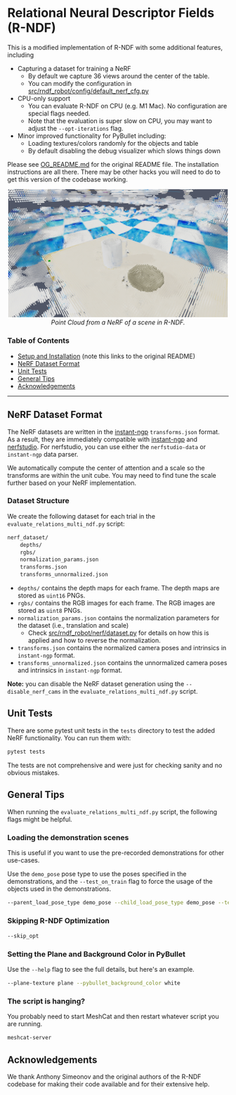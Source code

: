 # Relational Neural Descriptor Fields (R-NDF)
This is a modified implementation of R-NDF with some additional features, including

- Capturing a dataset for training a NeRF
  - By default we capture 36 views around the center of the table.
  - You can modify the configuration in [src/rndf_robot/config/default_nerf_cfg.py](src/rndf_robot/config/default_nerf_cfg.py)
- CPU-only support
  - You can evaluate R-NDF on CPU (e.g. M1 Mac). No configuration are special flags needed.
  - Note that the evaluation is super slow on CPU, you may want to adjust the `--opt-iterations` flag.
- Minor improved functionality for PyBullet including:
  - Loading textures/colors randomly for the objects and table
  - By default disabling the debug visualizer which slows things down

Please see [OG_README.md](OG_README.md) for the original README file. The installation instructions are all there.
There may be other hacks you will need to do to get this version of the codebase working.

<!-- Align image in center and have caption -->
<p align="center">
    <img src="doc/nerf_pcd.png" width="500">
    <br>
    <i>Point Cloud from a NeRF of a scene in R-NDF.</i>
</p>

### Table of Contents
- [Setup and Installation](OG_README.md#setup) (note this links to the original README)
- [NeRF Dataset Format](#nerf-dataset-format)
- [Unit Tests](#unit-tests)
- [General Tips](#general-tips)
- [Acknowledgements](#Acknowledgements)

___

## NeRF Dataset Format
The NeRF datasets are written in the [instant-ngp](https://github.com/NVlabs/instant-ngp/) `transforms.json` format.
As a result, they are immediately compatible with [instant-ngp](https://github.com/NVlabs/instant-ngp/) and 
[nerfstudio](https://github.com/nerfstudio-project/nerfstudio/).
For nerfstudio, you can use either the `nerfstudio-data` or `instant-ngp` data parser.


We automatically compute the center of attention and a scale so the transforms are within the
unit cube. You may need to find tune the scale further based on your NeRF implementation.

### Dataset Structure
We create the following dataset for each trial in the `evaluate_relations_multi_ndf.py` script:
```bash
nerf_dataset/
    depths/
    rgbs/
    normalization_params.json
    transforms.json
    transforms_unnormalized.json
```

- `depths/` contains the depth maps for each frame. The depth maps are stored as `uint16` PNGs.
- `rgbs/` contains the RGB images for each frame. The RGB images are stored as `uint8` PNGs.
- `normalization_params.json` contains the normalization parameters for the dataset (i.e., translation and scale)
  - Check [src/rndf_robot/nerf/dataset.py](src/rndf_robot/nerf/dataset.py) for details on how this is applied
    and how to reverse the normalization.
- `transforms.json` contains the normalized camera poses and intrinsics in `instant-ngp` format.
- `transforms_unnormalized.json` contains the unnormalized camera poses and intrinsics in `instant-ngp` format.

**Note:** you can disable the NeRF dataset generation using the `--disable_nerf_cams` in 
the `evaluate_relations_multi_ndf.py` script.

## Unit Tests
There are some pytest unit tests in the `tests` directory to test the added NeRF functionality.
You can run them with:

```bash
pytest tests
```

The tests are not comprehensive and were just for checking sanity and no obvious mistakes.

## General Tips
When running the `evaluate_relations_multi_ndf.py` script, the following flags might be helpful.

### Loading the demonstration scenes
This is useful if you want to use the pre-recorded demonstrations for other use-cases.

Use the `demo_pose` pose type to use the poses specified in the demonstrations, and the `--test_on_train` flag
to force the usage of the objects used in the demonstrations.

```bash
--parent_load_pose_type demo_pose --child_load_pose_type demo_pose --test_on_train
```

### Skipping R-NDF Optimization
```bash
--skip_opt
```

### Setting the Plane and Background Color in PyBullet
Use the `--help` flag to see the full details, but here's an example.

```bash
--plane-texture plane --pybullet_background_color white
```

### The script is hanging?
You probably need to start MeshCat and then restart whatever script you are running.

```bash
meshcat-server
```

## Acknowledgements
We thank Anthony Simeonov and the original authors of the R-NDF codebase for making their code available 
and for their extensive help.
